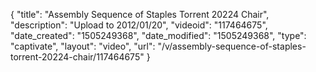 {
    "title": "Assembly Sequence of Staples Torrent 20224 Chair",
    "description": "Upload to 2012\/01\/20",
    "videoid": "117464675",
    "date_created": "1505249368",
    "date_modified": "1505249368",
    "type": "captivate",
    "layout": "video",
    "url": "\/v\/assembly-sequence-of-staples-torrent-20224-chair\/117464675"
}